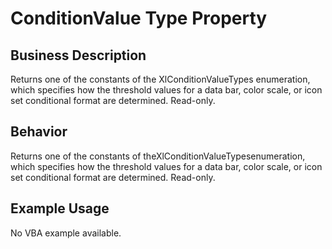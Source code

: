 # ConditionValue Type Property

## Business Description
Returns one of the constants of the XlConditionValueTypes enumeration, which specifies how the threshold values for a data bar, color scale, or icon set conditional format are determined. Read-only.

## Behavior
Returns one of the constants of theXlConditionValueTypesenumeration, which specifies how the threshold values for a data bar, color scale, or icon set conditional format are determined. Read-only.

## Example Usage
No VBA example available.